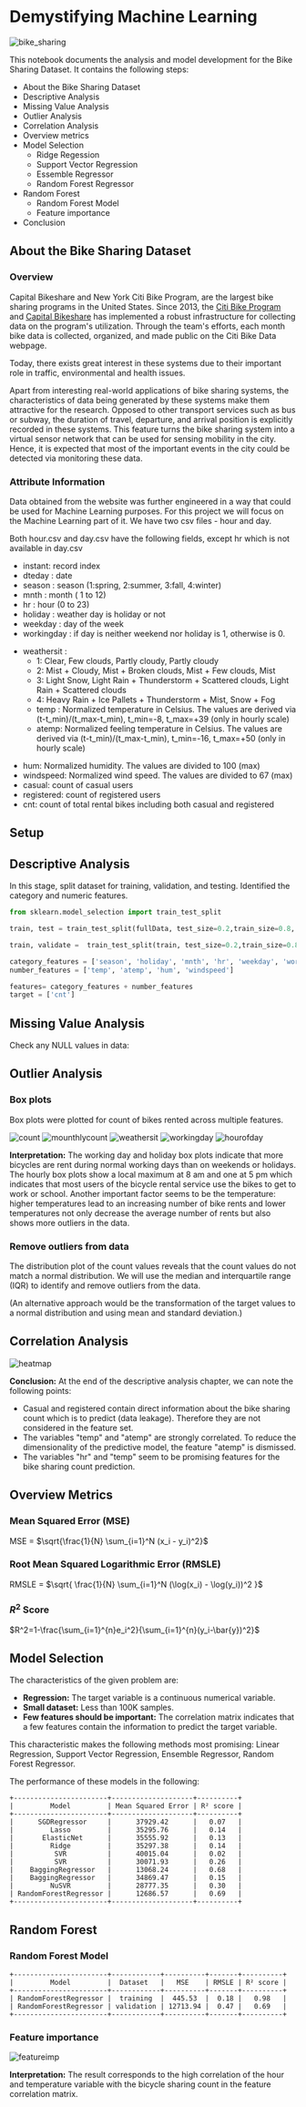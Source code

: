 
# Demystifying Machine Learning 

![bike_sharing](Images/citi-bike-station-bikes.jpg)


This notebook documents the analysis and model development for the Bike Sharing Dataset. It contains the following steps:

- About the Bike Sharing Dataset
- Descriptive Analysis
- Missing Value Analysis
- Outlier Analysis
- Correlation Analysis
- Overview metrics
- Model Selection
    - Ridge Regession
    - Support Vector Regression
    - Essemble Regressor
    - Random Forest Regressor
- Random Forest
    - Random Forest Model
    - Feature importance
- Conclusion

## About the Bike Sharing Dataset

### Overview

Capital Bikeshare and New York Citi Bike Program, are the largest bike sharing programs in the United States. 
Since 2013, the [Citi Bike Program](https://www.citibikenyc.com/system-data) and [Capital Bikeshare](https://www.capitalbikeshare.com/system-data) has implemented a robust infrastructure for collecting data on the program's utilization. Through the team's efforts, each month bike data is collected, organized, and made public on the Citi Bike Data webpage.

Today, there exists great interest in these systems due to their important role in traffic, environmental and health issues. 

Apart from interesting real-world applications of bike sharing systems, the characteristics of data being generated by these systems make them attractive for the research. Opposed to other transport services such as bus or subway, the duration of travel, departure, and arrival position is explicitly recorded in these systems. This feature turns the bike sharing system into a virtual sensor network that can be used for sensing mobility in the city. Hence, it is expected that most of the important events in the city could be detected via monitoring these data.

### Attribute Information

Data obtained from the website was further engineered in a way that could be used for Machine Learning purposes. For this project we will focus on the Machine Learning part of it.
We have two csv files - hour and day.

Both hour.csv and day.csv have the following fields, except hr which is not available in day.csv
- instant: record index
- dteday : date
- season : season (1:spring, 2:summer, 3:fall, 4:winter)
- mnth : month ( 1 to 12)
- hr : hour (0 to 23)
- holiday : weather day is holiday or not 
- weekday : day of the week
- workingday : if day is neither weekend nor holiday is 1, otherwise is 0.
+ weathersit : 
    - 1: Clear, Few clouds, Partly cloudy, Partly cloudy
    - 2: Mist + Cloudy, Mist + Broken clouds, Mist + Few clouds, Mist
    - 3: Light Snow, Light Rain + Thunderstorm + Scattered clouds, Light Rain + Scattered clouds
    - 4: Heavy Rain + Ice Pallets + Thunderstorm + Mist, Snow + Fog
    - temp : Normalized temperature in Celsius. The values are derived via (t-t_min)/(t_max-t_min), t_min=-8, t_max=+39 (only in hourly scale)
    - atemp: Normalized feeling temperature in Celsius. The values are derived via (t-t_min)/(t_max-t_min), t_min=-16, t_max=+50 (only in hourly scale)
- hum: Normalized humidity. The values are divided to 100 (max)
- windspeed: Normalized wind speed. The values are divided to 67 (max)
- casual: count of casual users
- registered: count of registered users
- cnt: count of total rental bikes including both casual and registered

## Setup


## Descriptive Analysis

In this stage, split dataset for training, validation, and testing.
Identified the category and numeric features.

```python
from sklearn.model_selection import train_test_split

train, test = train_test_split(fullData, test_size=0.2,train_size=0.8, random_state=42)

train, validate =  train_test_split(train, test_size=0.2,train_size=0.8, random_state=42)

category_features = ['season', 'holiday', 'mnth', 'hr', 'weekday', 'workingday', 'weathersit']
number_features = ['temp', 'atemp', 'hum', 'windspeed']

features= category_features + number_features
target = ['cnt']
```

## Missing Value Analysis

Check any NULL values in data:

## Outlier Analysis

### Box plots

Box plots were plotted for count of bikes rented across multiple features.

![count](Images/count_plot.png)
![mounthlycount](Images/monthly_count.png)
![weathersit](Images/weathersit_count_plot.png)
![workingday](Images/workingday_count_plot.png)
![hourofday](Images/hourofday_count_plot.png)


__Interpretation:__ The working day and holiday box plots indicate that more bicycles are rent during normal working days than on weekends or holidays. 
The hourly box plots show a local maximum at 8 am and one at 5 pm which indicates that most users of the bicycle rental service use the bikes to get to work or school. 
Another important factor seems to be the temperature: higher temperatures lead to an increasing number of bike rents and lower temperatures not only decrease the average number of rents but also shows more outliers in the data.

### Remove outliers from data

The distribution plot of the count values reveals that the count values do not match a normal distribution. We will use the median and interquartile range (IQR) to identify and remove outliers from the data. 

(An alternative approach would be the transformation of the target values to a normal distribution and using mean and standard deviation.)  


## Correlation Analysis

![heatmap](Images/heatmap.png)


__Conclusion:__ At the end of the descriptive analysis chapter, we can note the following points:

- Casual and registered contain direct information about the bike sharing count which is to predict (data leakage). Therefore they are not considered in the feature set.
- The variables "temp" and "atemp" are strongly correlated. To reduce the dimensionality of the predictive model, the feature "atemp" is dismissed.
- The variables "hr" and "temp" seem to be promising features for the bike sharing count prediction.



## Overview Metrics

### Mean Squared Error (MSE)

MSE = $\sqrt{\frac{1}{N} \sum_{i=1}^N (x_i - y_i)^2}$

### Root Mean Squared Logarithmic Error (RMSLE)

RMSLE = $\sqrt{ \frac{1}{N} \sum_{i=1}^N (\log(x_i) - \log(y_i))^2 }$

### $R^2$ Score

$R^2=1-\frac{\sum_{i=1}^{n}e_i^2}{\sum_{i=1}^{n}(y_i-\bar{y})^2}$

## Model Selection

The characteristics of the given problem are:

- __Regression:__ The target variable is a continuous numerical variable.
- __Small dataset:__ Less than 100K samples.
- __Few features should be important:__ The correlation matrix indicates that a few features contain the information to predict the target variable.

This characteristic makes the following methods most promising: Linear Regression, Support Vector Regression, Ensemble Regressor, Random Forest Regressor.

The performance of these models in the following:

    +-----------------------+--------------------+----------+
    |         Model         | Mean Squared Error | R² score |
    +-----------------------+--------------------+----------+
    |      SGDRegressor     |      37929.42      |   0.07   |
    |         Lasso         |      35295.76      |   0.14   |
    |       ElasticNet      |      35555.92      |   0.13   |
    |         Ridge         |      35297.38      |   0.14   |
    |          SVR          |      40015.04      |   0.02   |
    |          SVR          |      30071.93      |   0.26   |
    |    BaggingRegressor   |      13068.24      |   0.68   |
    |    BaggingRegressor   |      34869.47      |   0.15   |
    |         NuSVR         |      28777.35      |   0.30   |
    | RandomForestRegressor |      12686.57      |   0.69   |
    +-----------------------+--------------------+----------+
    

## Random Forest

### Random Forest Model


    +-----------------------+------------+----------+-------+----------+
    |         Model         |  Dataset   |   MSE    | RMSLE | R² score |
    +-----------------------+------------+----------+-------+----------+
    | RandomForestRegressor |  training  |  445.53  |  0.18 |   0.98   |
    | RandomForestRegressor | validation | 12713.94 |  0.47 |   0.69   |
    +-----------------------+------------+----------+-------+----------+
    




### Feature importance

![featureimp](Images/featureimp.png)

__Interpretation:__ The result corresponds to the high correlation of the hour and temperature variable with the bicycle sharing count in the feature correlation matrix.



